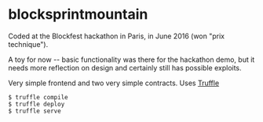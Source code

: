 # blocksprintmountain

Coded at the Blockfest hackathon in Paris, in June 2016 (won "prix technique").

A toy for now -- basic functionality was there for the hackathon demo, but it needs more reflection on design and certainly still has possible exploits.

Very simple frontend and two very simple contracts. Uses [Truffle](https://github.com/ConsenSys/truffle)

```
$ truffle compile
$ truffle deploy
$ truffle serve
```

